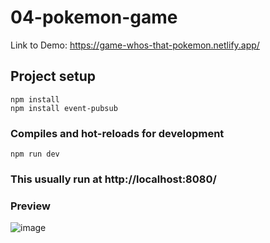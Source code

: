 # 04-pokemon-game

Link to Demo: https://game-whos-that-pokemon.netlify.app/

## Project setup
```
npm install
npm install event-pubsub
```

### Compiles and hot-reloads for development
```
npm run dev
```

### This usually run at http://localhost:8080/

### Preview  
![image](https://github.com/JanoM2/whos-that-pokemon/assets/78227130/7ae81a6e-c69f-405f-bd7a-924592d842ae)

